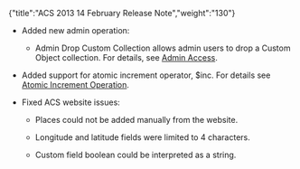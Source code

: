 {"title":"ACS 2013 14 February Release Note","weight":"130"}

* Added new admin operation:

    * Admin Drop Custom Collection allows admin users to drop a Custom Object collection. For details, see [Admin Access](/docs/appc/Mobile_Backend_Services/Mobile_Backend_Services_Guide/Admin_Access/).

* Added support for atomic increment operator, $inc. For details see [Atomic Increment Operation](/docs/appc/Mobile_Backend_Services/Mobile_Backend_Services_How-tos/Atomic_Increment_Operator/).

* Fixed ACS website issues:

    * Places could not be added manually from the website.

    * Longitude and latitude fields were limited to 4 characters.

    * Custom field boolean could be interpreted as a string.
